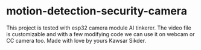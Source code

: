 # motion-detection-security-camera
This project is tested with esp32 camera module AI tinkerer. The video file is customizable and with a few modifying code we can use it on webcam or CC camera too.
Made with love by yours Kawsar Sikder.
